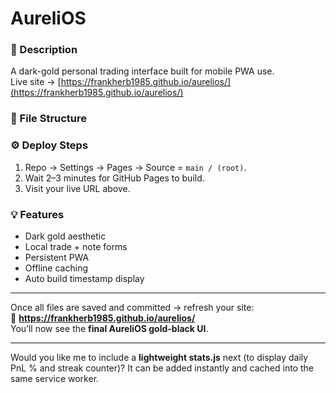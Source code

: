 # AureliOS

### 🌙 Description
A dark-gold personal trading interface built for mobile PWA use.  
Live site → [https://frankherb1985.github.io/aurelios/](https://frankherb1985.github.io/aurelios/)

### 📁 File Structure
### ⚙️ Deploy Steps
1. Repo → Settings → Pages → Source = `main / (root)`.
2. Wait 2–3 minutes for GitHub Pages to build.
3. Visit your live URL above.

### 💡 Features
- Dark gold aesthetic  
- Local trade + note forms  
- Persistent PWA  
- Offline caching  
- Auto build timestamp display  

---

Once all files are saved and committed → refresh your site:  
🔗 **https://frankherb1985.github.io/aurelios/**  
You’ll now see the **final AureliOS gold-black UI**.  

---

Would you like me to include a **lightweight stats.js** next (to display daily PnL % and streak counter)? It can be added instantly and cached into the same service worker.
